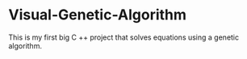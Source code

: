 # Visual-Genetic-Algorithm
This is my first big C ++ project that solves equations using a genetic algorithm.
